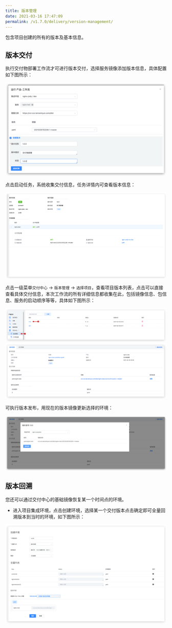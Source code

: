 ```yaml
---
title: 版本管理
date: 2021-03-16 17:47:09
permalink: /v1.7.0/delivery/version-management/
---
```


包含项目创建的所有的版本及基本信息。

## 版本交付

执行交付物部署工作流才可进行版本交付，选择服务镜像添加版本信息，具体配置如下图所示：

![版本交付](./_images/version_createDelivery02.png '版本交付')

点击启动任务，系统收集交付信息，任务详情内可查看版本信息：

![版本交付](./_images/version_createDelivery03.png '版本交付')

点击一级菜单`交付中心` -> `版本管理` -> `选择项目`，查看项目版本列表，点击可以直接查看具体交付信息，本次工作流的所有详细信息都收集在此，包括镜像信息、包信息、服务的启动顺序等等，具体如下图所示：

![版本交付](./_images/version_createDelivery004.png '版本交付')
![版本交付](./_images/version_createDelivery04.png '版本交付')

可执行版本发布，用现在的版本镜像更新选择的环境：

![版本交付](./_images/version_createDelivery05.png '版本交付')


## 版本回溯

您还可以通过交付中心的基础镜像恢复某一个时间点的环境。

- 进入项目集成环境，点击创建环境，选择某一个交付版本点击确定即可全量回溯版本到当时的环境，如下图所示：

![版本交付](./_images/version_select.png '版本交付')


